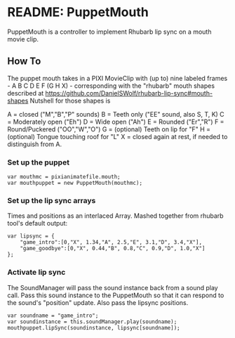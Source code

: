 # README: PuppetMouth

PuppetMouth is a controller to implement Rhubarb lip sync on a mouth movie clip.

## How To

The puppet mouth takes in a PIXI MovieClip with (up to) nine labeled frames - A B C D E F (G H X) - corresponding with the "rhubarb" mouth shapes described at  https://github.com/DanielSWolf/rhubarb-lip-sync#mouth-shapes
Nutshell for those shapes is 

A = closed ("M","B","P" sounds)
B = Teeth only ("EE" sound, also S, T, K)
C = Moderately open ("Eh")
D = Wide open ("Ah")
E = Rounded ("Er","R")
F = Round/Puckered ("OO","W","O")
G = (optional) Teeth on lip for "F"
H = (optional) Tongue touching roof for "L" 
X = closed again at rest, if needed to distinguish from A.

### Set up the puppet

    var mouthmc = pixianimatefile.mouth;
    var mouthpuppet = new PuppetMouth(mouthmc);

### Set up the lip sync arrays

Times and positions as an interlaced Array. Mashed together from rhubarb tool's default output:

    var lipsync = {
        "game_intro":[0,"X", 1.34,"A", 2.5,"E", 3.1,"D", 3.4,"X"],
        "game_goodbye":[0,"X", 0.44,"B", 0.8,"C", 0.9,"D", 1.0,"X"]
    };

### Activate lip sync 

The SoundManager will pass the sound instance back from a sound play call. Pass this sound instance to the PuppetMouth so that it can respond to the sound's "position" update. Also pass the lipsync positions.

    var soundname = "game_intro";
    var soundinstance = this.soundManager.play(soundname);
    mouthpuppet.lipSync(soundinstance, lipsync[soundname]);
    
